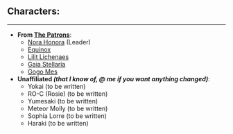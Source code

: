 ## Characters:
---
- **From [The Patrons](SubIndexes/Alliances/ThePatrons.md)**:
	- [Nora Honora](SubIndexes/Characters/Nora.md) (Leader)
	- [Equinox](SubIndexes/Characters/Equinox.md)
	- [Lilit Lichenaes](SubIndexes/Characters/Lilit.md)
	- [Gaia Stellaria](SubIndexes/Characters/GaiaStellaria.md)
	- [Gogo Mes](SubIndexes/Characters/GogoMes.md)
- **Unaffiliated *(that I know of, @ me if you want anything changed)***:
	- Yokai (to be written)
	- RO-C (Rosie) (to be written)
	- Yumesaki (to be written)
	- Meteor Molly (to be written)
	- Sophia Lorre (to be written)
	- Haraki (to be written)